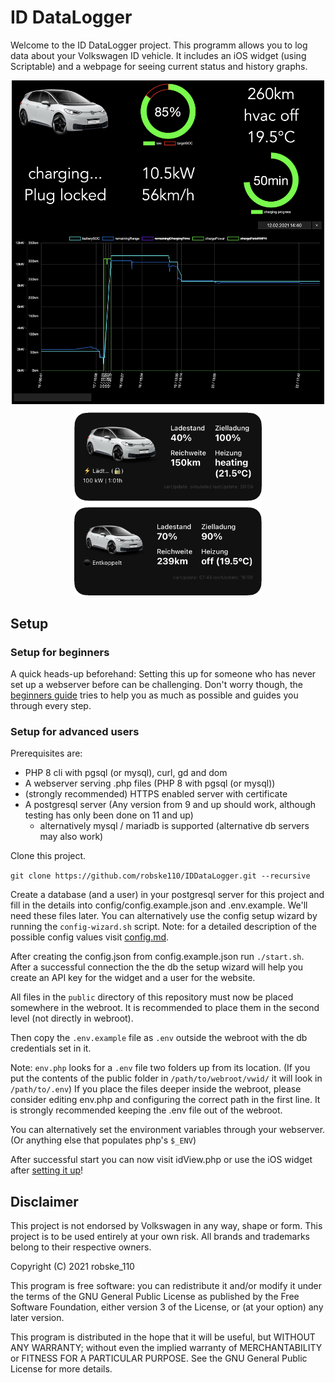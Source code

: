 # ID DataLogger

Welcome to the ID DataLogger project.
This programm allows you to log data about your Volkswagen ID vehicle.
It includes an iOS widget (using Scriptable) and a webpage for seeing current status and history graphs.

<p align="center">
  <img src="docs/img/idView.png" width="500">
  <img src="docs/img/widgets.png" width="300">
</p>

## Setup

### Setup for beginners

A quick heads-up beforehand: Setting this up for someone who has never set up a webserver before can be challenging.
Don't worry though, the [beginners guide](docs/beginnerguide.md) tries to help you as much as possible and guides you through every step.

### Setup for advanced users

Prerequisites are:
- PHP 8 cli with pgsql (or mysql), curl, gd and dom
- A webserver serving .php files (PHP 8 with pgsql (or mysql))
- (strongly recommended) HTTPS enabled server with certificate
- A postgresql server (Any version from 9 and up should work, although testing has only been done on 11 and up)
    - alternatively mysql / mariadb is supported (alternative db servers may also work)

Clone this project.

`git clone https://github.com/robske110/IDDataLogger.git --recursive`

Create a database (and a user) in your postgresql server for this project and fill in the details into config/config.example.json and .env.example. We'll need these files later.
You can alternatively use the config setup wizard by running the `config-wizard.sh` script.
Note: for a detailed description of the possible config values visit [config.md](docs/config.md).

After creating the config.json from config.example.json run `./start.sh`.
After a successful connection the the db the setup wizard will help you create an API key for the widget and a user for the website.

All files in the `public` directory of this repository must now be placed somewhere in the webroot.
It is recommended to place them in the second level (not directly in webroot).

Then copy the `.env.example` file as `.env` outside the webroot with the db credentials set in it.

Note:
`env.php` looks for a `.env` file two folders up from its location.
(If you put the contents of the public folder in `/path/to/webroot/vwid/` it will look in `/path/to/.env`)
If you place the files deeper inside the webroot, please consider editing env.php and configuring the correct path in the first line. It is strongly recommended keeping the .env file out of the webroot.

You can alternatively set the environment variables through your webserver. (Or anything else that populates php's `$_ENV`)

After successful start you can now visit idView.php or use the iOS widget after [setting it up](docs/ioswidget.md)!

## Disclaimer

This project is not endorsed by Volkswagen in any way, shape or form. This project is to be used entirely at your own risk.
All brands and trademarks belong to their respective owners.

Copyright (C) 2021 robske_110

This program is free software: you can redistribute it and/or modify
it under the terms of the GNU General Public License as published by
the Free Software Foundation, either version 3 of the License, or
(at your option) any later version.

This program is distributed in the hope that it will be useful,
but WITHOUT ANY WARRANTY; without even the implied warranty of
MERCHANTABILITY or FITNESS FOR A PARTICULAR PURPOSE.  See the
GNU General Public License for more details.